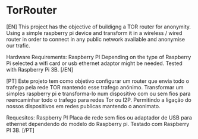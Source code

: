 # TorRouter
[EN]
  This project has the objective of buildigng a TOR router for anonymity.
  Using a simple raspberry pi device and transform it in a wireless / wired router in order to connect in any public network available and anonymise our trafic. 

  Hardware Requirements: 
    Raspberry PI
    Depending on the type of Raspberry Pi selected a wifi card or usb ethernet adaptor might be needed. 
  Tested with Raspberry Pi 3B. 
[/EN]

[PT]
  Este projeto tem como objetivo configurar um router que envia todo o trafego pela rede TOR mantendo esse trafego anónimo.
  Transformar um simples raspberry pi e transforma-lo num dispositivo com ou sem fios para reencaminhar todo o trafego para redes Tor ou I2P. Permitindo a ligação do nossos dispositivos em redes publicas mantendo o anonimato.
  
  Requesitos:
    Raspberry PI
    Placa de rede sem fios ou adaptador de USB para ethernet dependendo do modelo do Raspberry pi. 
  Testado com Raspberry PI 3B.
[/PT]
